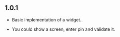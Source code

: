 ## 1.0.1

* Basic implementation of a widget.
- You could show a screen, enter pin and validate it.
